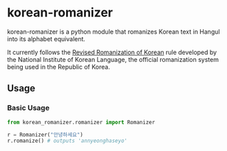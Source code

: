 # korean-romanizer
korean-romanizer is a python module that romanizes Korean text in Hangul into its alphabet equivalent.

It currently follows the [Revised Romanization of Korean](https://www.korean.go.kr/front_eng/roman/roman_01.do) rule developed by the National Institute of Korean Language, the official romanization system being used in the Republic of Korea.


## Usage

### Basic Usage
```python
from korean_romanizer.romanizer import Romanizer

r = Romanizer("안녕하세요")
r.romanize() # outputs 'annyeonghaseyo'
```

